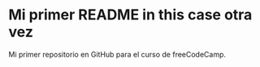 # Mi primer README in this case otra vez
Mi primer repositorio en GitHub para el curso de freeCodeCamp.
